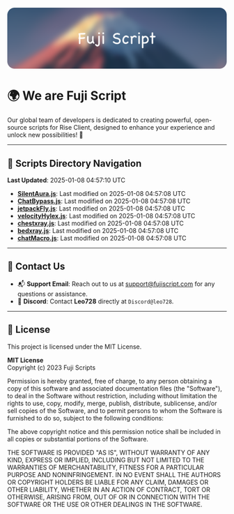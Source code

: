 ![Banner](.github/b.webp)

# 🌍 **We are Fuji Script**

Our global team of developers is dedicated to creating powerful, open-source scripts for Rise Client, designed to enhance your experience and unlock new possibilities! 🌟

---
<!-- SCRIPTS_NAVIGATION_START -->
## 📂 **Scripts Directory Navigation**

**Last Updated**: 2025-01-08 04:57:10 UTC

- **[SilentAura.js](scripts/SilentAura.js)**: Last modified on 2025-01-08 04:57:08 UTC
- **[ChatBypass.js](scripts/ChatBypass.js)**: Last modified on 2025-01-08 04:57:08 UTC
- **[jetpackFly.js](scripts/jetpackFly.js)**: Last modified on 2025-01-08 04:57:08 UTC
- **[velocityHylex.js](scripts/velocityHylex.js)**: Last modified on 2025-01-08 04:57:08 UTC
- **[chestxray.js](scripts/chestxray.js)**: Last modified on 2025-01-08 04:57:08 UTC
- **[bedxray.js](scripts/bedxray.js)**: Last modified on 2025-01-08 04:57:08 UTC
- **[chatMacro.js](scripts/chatMacro.js)**: Last modified on 2025-01-08 04:57:08 UTC

<!-- SCRIPTS_NAVIGATION_END -->

---

## 💬 **Contact Us**  
- 📬 **Support Email**: Reach out to us at [support@fujiscript.com](mailto:support@fujiscript.com) for any questions or assistance.  
- 💬 **Discord**: Contact **Leo728** directly at `Discord@leo728`.

---

## 📜 **License**

This project is licensed under the MIT License.  

**MIT License**  
Copyright (c) 2023 Fuji Scripts  

Permission is hereby granted, free of charge, to any person obtaining a copy of this software and associated documentation files (the "Software"), to deal in the Software without restriction, including without limitation the rights to use, copy, modify, merge, publish, distribute, sublicense, and/or sell copies of the Software, and to permit persons to whom the Software is furnished to do so, subject to the following conditions:  

The above copyright notice and this permission notice shall be included in all copies or substantial portions of the Software.  

THE SOFTWARE IS PROVIDED "AS IS", WITHOUT WARRANTY OF ANY KIND, EXPRESS OR IMPLIED, INCLUDING BUT NOT LIMITED TO THE WARRANTIES OF MERCHANTABILITY, FITNESS FOR A PARTICULAR PURPOSE AND NONINFRINGEMENT. IN NO EVENT SHALL THE AUTHORS OR COPYRIGHT HOLDERS BE LIABLE FOR ANY CLAIM, DAMAGES OR OTHER LIABILITY, WHETHER IN AN ACTION OF CONTRACT, TORT OR OTHERWISE, ARISING FROM, OUT OF OR IN CONNECTION WITH THE SOFTWARE OR THE USE OR OTHER DEALINGS IN THE SOFTWARE.  
